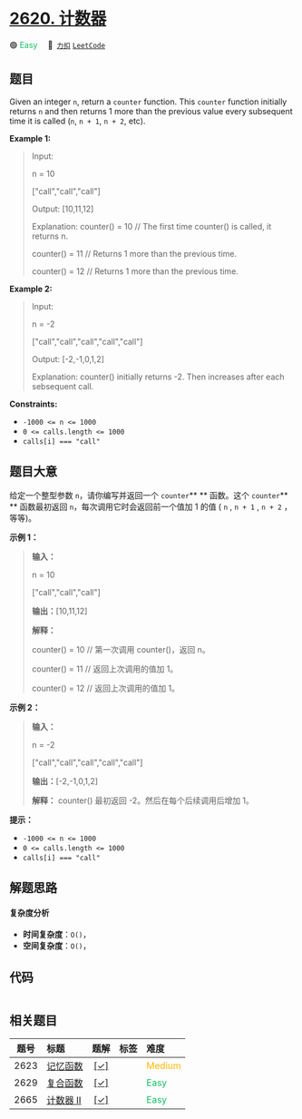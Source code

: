 # [2620. 计数器](https://2xiao.github.io/leetcode-js/problem/2620.html)

🟢 <font color=#15bd66>Easy</font>&emsp; 🔗&ensp;[`力扣`](https://leetcode.cn/problems/counter) [`LeetCode`](https://leetcode.com/problems/counter)

## 题目

Given an integer `n`, return a `counter` function. This `counter` function
initially returns `n` and then returns 1 more than the previous value every
subsequent time it is called (`n`, `n + 1`, `n + 2`, etc).



**Example 1:**

> Input: 
> 
> n = 10 
> 
> ["call","call","call"]
> 
> Output: [10,11,12]
> 
> Explanation: counter() = 10 // The first time counter() is called, it returns n.
> 
> counter() = 11 // Returns 1 more than the previous time.
> 
> counter() = 12 // Returns 1 more than the previous time.

**Example 2:**

> Input: 
> 
> n = -2
> 
> ["call","call","call","call","call"]
> 
> Output: [-2,-1,0,1,2]
> 
> Explanation: counter() initially returns -2. Then increases after each sebsequent call.

**Constraints:**

  * `-1000 <= n <= 1000`
  * `0 <= calls.length <= 1000`
  * `calls[i] === "call"`


## 题目大意

给定一个整型参数 `n`，请你编写并返回一个 `counter`** ** 函数。这个 `counter`** ** 函数最初返回
`n`，每次调用它时会返回前一个值加 1 的值 ( `n` ,  `n + 1` ,  `n + 2` ，等等)。



**示例 1：**

> 
> 
> 
> 
> 
> **输入：**
> 
> n = 10 
> 
> ["call","call","call"]
> 
> **输出：**[10,11,12]
> 
> **解释：**
> 
> counter() = 10 // 第一次调用 counter()，返回 n。
> 
> counter() = 11 // 返回上次调用的值加 1。
> 
> counter() = 12 // 返回上次调用的值加 1。
> 
> 

**示例 2：**

> 
> 
> 
> 
> 
> **输入：**
> 
> n = -2
> 
> ["call","call","call","call","call"]
> 
> **输出：**[-2,-1,0,1,2]
> 
> **解释：** counter() 最初返回 -2。然后在每个后续调用后增加 1。
> 
> 



**提示：**

  * `-1000 <= n <= 1000`
  * `0 <= calls.length <= 1000`
  * `calls[i] === "call"`


## 解题思路

#### 复杂度分析

- **时间复杂度**：`O()`，
- **空间复杂度**：`O()`，

## 代码

```javascript

```

## 相关题目

<!-- prettier-ignore -->
| 题号 | 标题 | 题解 | 标签 | 难度 |
| :------: | :------ | :------: | :------ | :------ |
| 2623 | [记忆函数](https://leetcode.com/problems/memoize) | [[✓]](/problem/2623.md) |  | <font color=#ffb800>Medium</font> |
| 2629 | [复合函数](https://leetcode.com/problems/function-composition) | [[✓]](/problem/2629.md) |  | <font color=#15bd66>Easy</font> |
| 2665 | [计数器 II](https://leetcode.com/problems/counter-ii) | [[✓]](/problem/2665.md) |  | <font color=#15bd66>Easy</font> |
